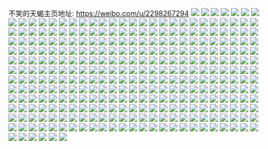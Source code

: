 不笑的天蝎主页地址: https://weibo.com/u/2298267294 
![](https://wx4.sinaimg.cn/mw2000/88fcc69egy1h96neq2ezpj237k2eo4qr.jpg) 
![](https://wx4.sinaimg.cn/mw2000/88fcc69egy1h96nem4iquj22tc240kjm.jpg) 
![](https://wx4.sinaimg.cn/mw2000/88fcc69egy1h96neu3aa5j237k2eoe83.jpg) 
![](https://wx4.sinaimg.cn/mw2000/88fcc69egy1h96newy3jzj226o2wwu0x.jpg) 
![](https://wx4.sinaimg.cn/mw2000/88fcc69egy1h96ngi97t8j21400u0tem.jpg) 
![](https://wx4.sinaimg.cn/mw2000/88fcc69egy1h96nf3w5dqj22ag1j0e81.jpg) 
![](https://wx4.sinaimg.cn/mw2000/88fcc69egy1h96nf6kd9uj22761gt7wh.jpg) 
![](https://wx4.sinaimg.cn/mw2000/88fcc69egy1h96nfdmj7ij22bb1avqv5.jpg) 
![](https://wx4.sinaimg.cn/mw2000/88fcc69egy1h96nf9q21xj22851hg4qp.jpg) 
![](https://wx4.sinaimg.cn/mw2000/88fcc69ely1h3q0r6sqttj24682u8x6u.jpg) 
![](https://wx4.sinaimg.cn/mw2000/88fcc69ely1gy240eumrij21ii29se81.jpg) 
![](https://wx4.sinaimg.cn/mw2000/88fcc69egy1gwcwm0h8w8j20u00u0ju4.jpg) 
![](https://wx4.sinaimg.cn/mw2000/88fcc69egy1gs3xs16sb1j22402tcnpf.jpg) 
![](https://wx4.sinaimg.cn/mw2000/002vxijkgy1gs3xslisj5j63402hznpf02.jpg) 
![](https://wx4.sinaimg.cn/mw2000/88fcc69egy1gs3xs3f4j2j22tc2401kz.jpg) 
![](https://wx4.sinaimg.cn/mw2000/88fcc69egy1gs3xsj0p5gj22402tcqv8.jpg) 
![](https://wx4.sinaimg.cn/mw2000/88fcc69egy1gs3xs6i404j22tc240npi.jpg) 
![](https://wx4.sinaimg.cn/mw2000/88fcc69egy1gs3xuhalxjj22402tce86.jpg) 
![](https://wx4.sinaimg.cn/mw2000/88fcc69egy1gs3xsa0b42j22402tc1l4.jpg) 
![](https://wx4.sinaimg.cn/mw2000/88fcc69egy1gs3xsofvm3j223y2x3u10.jpg) 
![](https://wx4.sinaimg.cn/mw2000/88fcc69egy1gs3xscuuepj22tc2404qq.jpg) 
![](https://wx4.sinaimg.cn/mw2000/88fcc69egy1gq6ryz3h6ij21b212oe37.jpg) 
![](https://wx4.sinaimg.cn/mw2000/88fcc69egy1gk8svzktdij21f02iox6p.jpg) 
![](https://wx4.sinaimg.cn/mw2000/88fcc69egy1gk8svvk0lqj21f02io1ky.jpg) 
![](https://wx4.sinaimg.cn/mw2000/88fcc69egy1gk8sw41i07j21f02iox6p.jpg) 
![](https://wx4.sinaimg.cn/mw2000/88fcc69egy1gk8swe3djwj21f02iob2a.jpg) 
![](https://wx4.sinaimg.cn/mw2000/88fcc69egy1gk8swp2abbj21w02ioqv5.jpg) 
![](https://wx4.sinaimg.cn/mw2000/88fcc69egy1gk8swh9f71j21f02iohdt.jpg) 
![](https://wx4.sinaimg.cn/mw2000/88fcc69egy1gk8sw9l94xj21f02io7wi.jpg) 
![](https://wx4.sinaimg.cn/mw2000/88fcc69egy1gk8swkxausj21f02iohdt.jpg) 
![](https://wx4.sinaimg.cn/mw2000/88fcc69egy1gk8swtk6ulj21f02iox6p.jpg) 
![](https://wx4.sinaimg.cn/mw2000/88fcc69egy1gk0ldqnue0j21w02iokjn.jpg) 
![](https://wx4.sinaimg.cn/mw2000/88fcc69egy1gk0ldtpp6yj23342bcb2a.jpg) 
![](https://wx4.sinaimg.cn/mw2000/88fcc69egy1gk0ldwjqslj22801o0e82.jpg) 
![](https://wx4.sinaimg.cn/mw2000/88fcc69egy1gk0ldxhhpaj20zk1bf1ax.jpg) 
![](https://wx4.sinaimg.cn/mw2000/88fcc69egy1gk0le4kgvmj22tc240e83.jpg) 
![](https://wx4.sinaimg.cn/mw2000/88fcc69egy1gk0le0q1xfj22bc334qv6.jpg) 
![](https://wx4.sinaimg.cn/mw2000/88fcc69egy1gi7w2rxsn1j22tc2407wj.jpg) 
![](https://wx4.sinaimg.cn/mw2000/88fcc69egy1gi7w32cb7oj22tc240hdu.jpg) 
![](https://wx4.sinaimg.cn/mw2000/88fcc69egy1gi7w2yo7kdj22tc2407wi.jpg) 
![](https://wx4.sinaimg.cn/mw2000/88fcc69egy1gi7w2vlkikj22402tcnpe.jpg) 
![](https://wx4.sinaimg.cn/mw2000/88fcc69egy1gi7w367wvzj22io1f0u0y.jpg) 
![](https://wx4.sinaimg.cn/mw2000/88fcc69egy1gi7w39ucl3j22tc240npd.jpg) 
![](https://wx4.sinaimg.cn/mw2000/88fcc69egy1gi7w97qfobj22402tcb2a.jpg) 
![](https://wx4.sinaimg.cn/mw2000/88fcc69egy1gi7w3etvvuj22tc240e82.jpg) 
![](https://wx4.sinaimg.cn/mw2000/88fcc69egy1gi7w9ans44j22g41t6qv5.jpg) 
![](https://wx4.sinaimg.cn/mw2000/88fcc69egy1ggrpvo5lrkj21j42aokd1.jpg) 
![](https://wx4.sinaimg.cn/mw2000/88fcc69egy1ggrpvls5frj21hc1z47wi.jpg) 
![](https://wx4.sinaimg.cn/mw2000/88fcc69egy1ggrpvswq82j21j42aob29.jpg) 
![](https://wx4.sinaimg.cn/mw2000/88fcc69egy1ggrpw1cuaqj22ao1j4hdt.jpg) 
![](https://wx4.sinaimg.cn/mw2000/88fcc69egy1ggrpveotfkj21hc1z47wi.jpg) 
![](https://wx4.sinaimg.cn/mw2000/88fcc69egy1ggrpw4mrpmj21j42aokjl.jpg) 
![](https://wx4.sinaimg.cn/mw2000/88fcc69egy1ggrpwnrts8j21j42ao1ky.jpg) 
![](https://wx4.sinaimg.cn/mw2000/88fcc69egy1ggrpwxd6naj211a1ku7wh.jpg) 
![](https://wx4.sinaimg.cn/mw2000/88fcc69egy1ggrpwta3iij21j41wwnpd.jpg) 
![](https://wx4.sinaimg.cn/mw2000/88fcc69egy1gg6xmq2hzrj21d42301ky.jpg) 
![](https://wx4.sinaimg.cn/mw2000/88fcc69egy1gg6xmovbr5j23y82you0z.jpg) 
![](https://wx4.sinaimg.cn/mw2000/88fcc69egy1gg6xmr3b58j21cn230x6p.jpg) 
![](https://wx4.sinaimg.cn/mw2000/88fcc69egy1gg6xms2olfj21kw11ykjl.jpg) 
![](https://wx4.sinaimg.cn/mw2000/88fcc69egy1gg6xmtw22tj21kw11ykjl.jpg) 
![](https://wx4.sinaimg.cn/mw2000/88fcc69egy1gg6xmsveb0j21kw11yb29.jpg) 
![](https://wx4.sinaimg.cn/mw2000/88fcc69egy1gg6xmvrq1jj22301e0qv6.jpg) 
![](https://wx4.sinaimg.cn/mw2000/88fcc69egy1gg6xmyowszj21hc1ut4qq.jpg) 
![](https://wx4.sinaimg.cn/mw2000/88fcc69egy1gg6xmxfh5aj22301k9hdv.jpg) 
![](https://wx4.sinaimg.cn/mw2000/88fcc69egy1gg6xo7pptnj23342bckjm.jpg) 
![](https://wx4.sinaimg.cn/mw2000/88fcc69egy1gg6xo8tkf9j21hc1z4x6p.jpg) 
![](https://wx4.sinaimg.cn/mw2000/88fcc69egy1gg6xoa018zj21hc1z4b2a.jpg) 
![](https://wx4.sinaimg.cn/mw2000/88fcc69egy1gg6xobk8ygj22301e04qq.jpg) 
![](https://wx4.sinaimg.cn/mw2000/88fcc69egy1gg6xocpd78j21w01dzu0x.jpg) 
![](https://wx4.sinaimg.cn/mw2000/88fcc69egy1gg6xoe2hm0j22tc2404qr.jpg) 
![](https://wx4.sinaimg.cn/mw2000/88fcc69egy1gg6xofs3usj22301e0x6q.jpg) 
![](https://wx4.sinaimg.cn/mw2000/88fcc69egy1gg53gp3pxjj21901o0kjl.jpg) 
![](https://wx4.sinaimg.cn/mw2000/88fcc69egy1gg53gprmdxj21901kdhdt.jpg) 
![](https://wx4.sinaimg.cn/mw2000/88fcc69egy1gg53gq78s0j20u0140gzy.jpg) 
![](https://wx4.sinaimg.cn/mw2000/88fcc69egy1gg53grjt5rj21901o0kjl.jpg) 
![](https://wx4.sinaimg.cn/mw2000/88fcc69egy1gfauzat62cj20u0140juz.jpg) 
![](https://wx4.sinaimg.cn/mw2000/88fcc69egy1gfauzbdml8j20u0140tcn.jpg) 
![](https://wx4.sinaimg.cn/mw2000/88fcc69egy1gfauzbusj0j20u0140jv2.jpg) 
![](https://wx4.sinaimg.cn/mw2000/88fcc69egy1gfauzcqeplj21400u0afh.jpg) 
![](https://wx4.sinaimg.cn/mw2000/88fcc69egy1gfauzegjptj22402tckjm.jpg) 
![](https://wx4.sinaimg.cn/mw2000/88fcc69egy1gfauzg3cpej22402tcb2a.jpg) 
![](https://wx4.sinaimg.cn/mw2000/88fcc69ely1g8zzvo3caej21400u047s.jpg) 
![](https://wx4.sinaimg.cn/mw2000/88fcc69ely1g8zzvqppwdj20u0140k23.jpg) 
![](https://wx4.sinaimg.cn/mw2000/88fcc69ely1g8zzvsfkm1j20u0140q9f.jpg) 
![](https://wx4.sinaimg.cn/mw2000/88fcc69ely1g8zzvxndacj22402tc1ky.jpg) 
![](https://wx4.sinaimg.cn/mw2000/88fcc69ely1g8zzvulwokj20u01hcqe4.jpg) 
![](https://wx4.sinaimg.cn/mw2000/88fcc69ely1g8zzvyzv8yj21400u0n8r.jpg) 
![](https://wx4.sinaimg.cn/mw2000/88fcc69ely1g8zzvzwd5hj21400u07fk.jpg) 
![](https://wx4.sinaimg.cn/mw2000/88fcc69ely1g8zzx6382tj21400u0wjq.jpg) 
![](https://wx4.sinaimg.cn/mw2000/88fcc69ely1g8zzxw48v8j20u0140tfh.jpg) 
![](https://wx4.sinaimg.cn/mw2000/88fcc69egy1g8pfxe7mncj22402tcx6q.jpg) 
![](https://wx4.sinaimg.cn/mw2000/88fcc69egy1g8pfxh54vbj22402tckjm.jpg) 
![](https://wx4.sinaimg.cn/mw2000/88fcc69egy1g8pfxm6lxej22tc240npf.jpg) 
![](https://wx4.sinaimg.cn/mw2000/88fcc69egy1g8pfxoy7owj22tc240b2a.jpg) 
![](https://wx4.sinaimg.cn/mw2000/88fcc69egy1g8pfxs0816j22tc240u0y.jpg) 
![](https://wx4.sinaimg.cn/mw2000/88fcc69egy1g8pfxubc1dj22tc240u0x.jpg) 
![](https://wx4.sinaimg.cn/mw2000/88fcc69egy1g8pfxwpca5j22tc2401ky.jpg) 
![](https://wx4.sinaimg.cn/mw2000/88fcc69egy1g8pfy8dsxhj22402tcqv6.jpg) 
![](https://wx4.sinaimg.cn/mw2000/88fcc69egy1g8pfzknsckj22tc240u0x.jpg) 
![](https://wx4.sinaimg.cn/mw2000/88fcc69ely1g8dwnrkmszj22402tcx6q.jpg) 
![](https://wx4.sinaimg.cn/mw2000/88fcc69ely1g8dwnmbv8nj22402tc7wk.jpg) 
![](https://wx4.sinaimg.cn/mw2000/88fcc69ely1g8dwo5phn9j23y82yoqva.jpg) 
![](https://wx4.sinaimg.cn/mw2000/88fcc69ely1g8dwof52m3j22402tc1l1.jpg) 
![](https://wx4.sinaimg.cn/mw2000/88fcc69ely1g8dwnfisb1j21400u0q7z.jpg) 
![](https://wx4.sinaimg.cn/mw2000/88fcc69ely1g8dwp189klj23y82you17.jpg) 
![](https://wx4.sinaimg.cn/mw2000/88fcc69ely1g8dwpkgkbuj22tc240x6u.jpg) 
![](https://wx4.sinaimg.cn/mw2000/88fcc69ely1g8dwpyuxpnj23y82yo7wk.jpg) 
![](https://wx4.sinaimg.cn/mw2000/88fcc69ely1g8dwq95qr4j22tc240qv6.jpg) 
![](https://wx4.sinaimg.cn/mw2000/88fcc69ely1g8aivgq0jvj22tc2401ky.jpg) 
![](https://wx4.sinaimg.cn/mw2000/88fcc69ely1g8aivlu9ibj22tc240hdv.jpg) 
![](https://wx4.sinaimg.cn/mw2000/88fcc69ely1g8aivrqngyj22tc240b2d.jpg) 
![](https://wx4.sinaimg.cn/mw2000/88fcc69ely1g8aivxhbq5j22tc240npd.jpg) 
![](https://wx4.sinaimg.cn/mw2000/88fcc69ely1g8aiwkxaudj251c3s0hdy.jpg) 
![](https://wx4.sinaimg.cn/mw2000/88fcc69ely1g8aiw6qf5ej23y82yox6r.jpg) 
![](https://wx4.sinaimg.cn/mw2000/88fcc69ely1g8aiwqab87j22402tcx6r.jpg) 
![](https://wx4.sinaimg.cn/mw2000/88fcc69ely1g8aiwtqgodj22tc240b2a.jpg) 
![](https://wx4.sinaimg.cn/mw2000/88fcc69ely1g8aiwy3b0hj22tc240b2b.jpg) 
![](https://wx4.sinaimg.cn/mw2000/88fcc69egy1g7wwcf9gupj20u0140tck.jpg) 
![](https://wx4.sinaimg.cn/mw2000/88fcc69egy1g7ww9u481pj20u01400vw.jpg) 
![](https://wx4.sinaimg.cn/mw2000/88fcc69egy1g7ww9um1h1j21400u076x.jpg) 
![](https://wx4.sinaimg.cn/mw2000/88fcc69egy1g7ww9v1jexj21400u0juy.jpg) 
![](https://wx4.sinaimg.cn/mw2000/88fcc69egy1g7n53hk4dqj22402tcnpe.jpg) 
![](https://wx4.sinaimg.cn/mw2000/88fcc69egy1g7n53j0e40j22tc240b2a.jpg) 
![](https://wx4.sinaimg.cn/mw2000/88fcc69egy1g7n53na8yxj22tc2407wi.jpg) 
![](https://wx4.sinaimg.cn/mw2000/88fcc69egy1g7n53m9giej22402tcqv5.jpg) 
![](https://wx4.sinaimg.cn/mw2000/88fcc69egy1g7n53kjj4cj20u0140gpi.jpg) 
![](https://wx4.sinaimg.cn/mw2000/88fcc69egy1g7n53lc8n8j22tc240x6p.jpg) 
![](https://wx4.sinaimg.cn/mw2000/88fcc69egy1g7n53jzdvlj22tc240hdt.jpg) 
![](https://wx4.sinaimg.cn/mw2000/88fcc69egy1g7n53ps2x0j22tc240npe.jpg) 
![](https://wx4.sinaimg.cn/mw2000/88fcc69egy1g7n53ohx1tj22tc240e82.jpg) 
![](https://wx4.sinaimg.cn/mw2000/88fcc69egy1g7bk4p2d8vj20u0140475.jpg) 
![](https://wx4.sinaimg.cn/mw2000/88fcc69egy1g6s5h5h4lfj22402tcnpe.jpg) 
![](https://wx4.sinaimg.cn/mw2000/88fcc69egy1g6s5hara5qj22402tc1ky.jpg) 
![](https://wx4.sinaimg.cn/mw2000/88fcc69egy1g6s5hdvkl7j22402tcb2a.jpg) 
![](https://wx4.sinaimg.cn/mw2000/88fcc69egy1g6s5hgpq5bj22402tcb2a.jpg) 
![](https://wx4.sinaimg.cn/mw2000/88fcc69egy1g6s5h84of7j22402tcx6p.jpg) 
![](https://wx4.sinaimg.cn/mw2000/88fcc69egy1g6s5hjcqr3j22402tc4qq.jpg) 
![](https://wx4.sinaimg.cn/mw2000/88fcc69egy1g6s5hmc0y8j22402tckjm.jpg) 
![](https://wx4.sinaimg.cn/mw2000/88fcc69egy1g6s5hqs44uj22402tcnpe.jpg) 
![](https://wx4.sinaimg.cn/mw2000/88fcc69egy1g6s5hoo3xij22tc240b2a.jpg) 
![](https://wx4.sinaimg.cn/mw2000/88fcc69egy1g5wz85y6bzj22tc240b2a.jpg) 
![](https://wx4.sinaimg.cn/mw2000/88fcc69egy1g5x2v4zeazj22402tce83.jpg) 
![](https://wx4.sinaimg.cn/mw2000/88fcc69egy1g5xh40og1uj22tc240hdu.jpg) 
![](https://wx4.sinaimg.cn/mw2000/88fcc69egy1g5xh42mh0wj22tc240e81.jpg) 
![](https://wx4.sinaimg.cn/mw2000/88fcc69egy1g5xh468erdj22402tcx6q.jpg) 
![](https://wx4.sinaimg.cn/mw2000/88fcc69egy1g5xh49gf5sj22tc240hdu.jpg) 
![](https://wx4.sinaimg.cn/mw2000/88fcc69egy1g5xh4cm1fyj22tc240b2a.jpg) 
![](https://wx4.sinaimg.cn/mw2000/88fcc69egy1g5xh4egkeej21kt2gdb29.jpg) 
![](https://wx4.sinaimg.cn/mw2000/88fcc69egy1g5xh4gs11zj22tc2407wi.jpg) 
![](https://wx4.sinaimg.cn/mw2000/88fcc69egy1g5xgg6u2omj20u0140wgt.jpg) 
![](https://wx4.sinaimg.cn/mw2000/88fcc69egy1g5xghperqzj21sg1cc4qr.jpg) 
![](https://wx4.sinaimg.cn/mw2000/88fcc69egy1g5uy0odsayj21400u0wlg.jpg) 
![](https://wx4.sinaimg.cn/mw2000/88fcc69egy1g5b8kujajzj20u0140gog.jpg) 
![](https://wx4.sinaimg.cn/mw2000/88fcc69egy1g57rlgdkzyj21400u00xc.jpg) 
![](https://wx4.sinaimg.cn/mw2000/88fcc69egy1g57rlhfsdoj21400u00wf.jpg) 
![](https://wx4.sinaimg.cn/mw2000/88fcc69egy1g57rli7saej21400u0q4t.jpg) 
![](https://wx4.sinaimg.cn/mw2000/88fcc69egy1g56e9wbbegj20u0140796.jpg) 
![](https://wx4.sinaimg.cn/mw2000/88fcc69egy1g56e9wzzdej20u0140wjw.jpg) 
![](https://wx4.sinaimg.cn/mw2000/88fcc69egy1g56e9ye69bj21400u0q9x.jpg) 
![](https://wx4.sinaimg.cn/mw2000/88fcc69egy1g56e9zkcevj21400u0tde.jpg) 
![](https://wx4.sinaimg.cn/mw2000/88fcc69egy1g56e9yx9qoj20u00u0ju2.jpg) 
![](https://wx4.sinaimg.cn/mw2000/88fcc69egy1g56ea086kcj20u0140td5.jpg) 
![](https://wx4.sinaimg.cn/mw2000/88fcc69egy1g56ea0w2ffj20u0140ae0.jpg) 
![](https://wx4.sinaimg.cn/mw2000/88fcc69egy1g56ea1lvrhj20u0140gqd.jpg) 
![](https://wx4.sinaimg.cn/mw2000/88fcc69egy1g56eac80uqj21400u0wgx.jpg) 
![](https://wx4.sinaimg.cn/mw2000/88fcc69egy1g4p8n0rrlqj20u0140qcn.jpg) 
![](https://wx4.sinaimg.cn/mw2000/88fcc69egy1g4p8n2f34xj20u014014k.jpg) 
![](https://wx4.sinaimg.cn/mw2000/88fcc69egy1g4p8n4hkacj21400u016r.jpg) 
![](https://wx4.sinaimg.cn/mw2000/88fcc69egy1g4p8n66snzj20u01407gz.jpg) 
![](https://wx4.sinaimg.cn/mw2000/88fcc69egy1g4p8n7gt53j20u0140k2d.jpg) 
![](https://wx4.sinaimg.cn/mw2000/88fcc69egy1g4p8n8lb55j21400u07g9.jpg) 
![](https://wx4.sinaimg.cn/mw2000/88fcc69egy1g4p8n9g821j21400u0qbe.jpg) 
![](https://wx4.sinaimg.cn/mw2000/88fcc69egy1g4p8napegnj21400u0tk6.jpg) 
![](https://wx4.sinaimg.cn/mw2000/88fcc69egy1g4p8nbj0koj20u0140ahi.jpg) 
![](https://wx4.sinaimg.cn/mw2000/88fcc69egy1g47n136po5j20u0140di1.jpg) 
![](https://wx4.sinaimg.cn/mw2000/88fcc69egy1g47n13w6yyj21400u0myp.jpg) 
![](https://wx4.sinaimg.cn/mw2000/88fcc69egy1g47n14jd0gj21400u0myu.jpg) 
![](https://wx4.sinaimg.cn/mw2000/88fcc69egy1g47n18m16kj21400u0gwh.jpg) 
![](https://wx4.sinaimg.cn/mw2000/88fcc69egy1g47n1a4o84j20u01407c8.jpg) 
![](https://wx4.sinaimg.cn/mw2000/88fcc69egy1g47n1b7vycj20ow1hc7eo.jpg) 
![](https://wx4.sinaimg.cn/mw2000/88fcc69egy1g47naz5k2wj20u00x4wgg.jpg) 
![](https://wx4.sinaimg.cn/mw2000/88fcc69egy1g47nb05xd0j21400u0k2m.jpg) 
![](https://wx4.sinaimg.cn/mw2000/88fcc69egy1g47nbdjc8xj20u0140wkd.jpg) 
![](https://wx4.sinaimg.cn/mw2000/88fcc69egy1g443e57mrdj20u01t04qp.jpg) 
![](https://wx4.sinaimg.cn/mw2000/88fcc69egy1g443eb3x1ij21901o04qq.jpg) 
![](https://wx4.sinaimg.cn/mw2000/88fcc69egy1g3u9mrpadqj22tc240u0x.jpg) 
![](https://wx4.sinaimg.cn/mw2000/88fcc69egy1g3u9msjc6qj21400u0k1a.jpg) 
![](https://wx4.sinaimg.cn/mw2000/88fcc69egy1g3u9n16or9j22tc240kjo.jpg) 
![](https://wx4.sinaimg.cn/mw2000/88fcc69egy1g3u9n8l1enj22402tc7wj.jpg) 
![](https://wx4.sinaimg.cn/mw2000/88fcc69egy1g3u9nbamdej216o1kwe81.jpg) 
![](https://wx4.sinaimg.cn/mw2000/88fcc69egy1g3u9ngd7z9j22tc2401kz.jpg) 
![](https://wx4.sinaimg.cn/mw2000/88fcc69egy1g3u9nl14w8j22tc240hdu.jpg) 
![](https://wx4.sinaimg.cn/mw2000/88fcc69egy1g3u9npnlwfj22402tcb2a.jpg) 
![](https://wx4.sinaimg.cn/mw2000/88fcc69egy1g3u9nt7u6nj21w02iokjl.jpg) 
![](https://wx4.sinaimg.cn/mw2000/88fcc69egy1g3t1fmbgboj22402tchdu.jpg) 
![](https://wx4.sinaimg.cn/mw2000/88fcc69egy1g3t1fu4981j22io1w0e84.jpg) 
![](https://wx4.sinaimg.cn/mw2000/88fcc69egy1g3t1fy4eooj22tc240e84.jpg) 
![](https://wx4.sinaimg.cn/mw2000/88fcc69egy1g3t1fzfwamj21kw16o7wh.jpg) 
![](https://wx4.sinaimg.cn/mw2000/88fcc69egy1g3t1g4tp40j22402tcx6q.jpg) 
![](https://wx4.sinaimg.cn/mw2000/88fcc69egy1g3t1g6tzrsj21kw16onpd.jpg) 
![](https://wx4.sinaimg.cn/mw2000/88fcc69egy1g3t1g8uu54j20w01kwe82.jpg) 
![](https://wx4.sinaimg.cn/mw2000/88fcc69egy1g3t1gfj76bj22tc240npd.jpg) 
![](https://wx4.sinaimg.cn/mw2000/88fcc69egy1g3t1ggps1pj20w01kwb29.jpg) 
![](https://wx4.sinaimg.cn/mw2000/88fcc69egy1g2fx3gh17dj20v91vo1kx.jpg) 
![](https://wx4.sinaimg.cn/mw2000/88fcc69egy1g2fx3hq3zsj20v91vo1kx.jpg) 
![](https://wx4.sinaimg.cn/mw2000/88fcc69egy1g2fx3f5sdkj20u0140tgw.jpg) 
![](https://wx4.sinaimg.cn/mw2000/88fcc69ely1g2fh9qxr34j20u0140npd.jpg) 
![](https://wx4.sinaimg.cn/mw2000/88fcc69ely1g2fh9no2b0j22c0340npd.jpg) 
![](https://wx4.sinaimg.cn/mw2000/88fcc69ely1g2fhazbnjrj21o027uhdt.jpg) 
![](https://wx4.sinaimg.cn/mw2000/88fcc69ely1g2ab1ut845j22c03404qq.jpg) 
![](https://wx4.sinaimg.cn/mw2000/88fcc69ely1g2ab1pkaroj23402c0b2a.jpg) 
![](https://wx4.sinaimg.cn/mw2000/88fcc69ely1g2ab2sblzpj21sg2dskjp.jpg) 
![](https://wx4.sinaimg.cn/mw2000/88fcc69ely1g2ab2j81gyj23402c07wk.jpg) 
![](https://wx4.sinaimg.cn/mw2000/88fcc69ely1g2ab2ysddkj22c0340kjn.jpg) 
![](https://wx4.sinaimg.cn/mw2000/88fcc69ely1g2ab35a95fj23402c0e86.jpg) 
![](https://wx4.sinaimg.cn/mw2000/88fcc69ely1g2ab3bjlxtj22c03404qu.jpg) 
![](https://wx4.sinaimg.cn/mw2000/88fcc69ely1g2ab3ebkhpj22c0340u0x.jpg) 
![](https://wx4.sinaimg.cn/mw2000/88fcc69ely1g2ab3lu6h0j23402c01l5.jpg) 
![](https://wx4.sinaimg.cn/mw2000/88fcc69ely1g1stej3ms1j23402c0npf.jpg) 
![](https://wx4.sinaimg.cn/mw2000/88fcc69ely1g1stgygsyqj23402c04qw.jpg) 
![](https://wx4.sinaimg.cn/mw2000/88fcc69ely1g1sthdeqmpj233k26f1l0.jpg) 
![](https://wx4.sinaimg.cn/mw2000/88fcc69ely1g1ste1sxahj22c0340x6t.jpg) 
![](https://wx4.sinaimg.cn/mw2000/88fcc69ely1g1stift168j21sg2dsqvb.jpg) 
![](https://wx4.sinaimg.cn/mw2000/88fcc69ely1g1stje4pzxj23402c01l3.jpg) 
![](https://wx4.sinaimg.cn/mw2000/88fcc69ely1g1stk66avaj21sg2dskjr.jpg) 
![](https://wx4.sinaimg.cn/mw2000/88fcc69ely1g1stkqdqfnj23402c0e83.jpg) 
![](https://wx4.sinaimg.cn/mw2000/88fcc69ely1g1stlmi5r4j21sg2dsx6v.jpg) 
![](https://wx4.sinaimg.cn/mw2000/88fcc69egy1g1m2ifz7itj22ds1sgnpm.jpg) 
![](https://wx4.sinaimg.cn/mw2000/88fcc69egy1g1m2dpcgraj22ds1sgnpk.jpg) 
![](https://wx4.sinaimg.cn/mw2000/88fcc69egy1g1m2acg7f1j21sg2dsqv9.jpg) 
![](https://wx4.sinaimg.cn/mw2000/88fcc69egy1g1m2eavkdpj21sg2ds7wn.jpg) 
![](https://wx4.sinaimg.cn/mw2000/88fcc69egy1g1m2fj7wt2j21sg2dsu13.jpg) 
![](https://wx4.sinaimg.cn/mw2000/88fcc69egy1g1m2g9shtbj21sg2dsx6v.jpg) 
![](https://wx4.sinaimg.cn/mw2000/88fcc69egy1fxpc0vhrnqj22c0340kjm.jpg) 
![](https://wx4.sinaimg.cn/mw2000/88fcc69egy1fxpc0wh0m5j20u01hcgvp.jpg) 
![](https://wx4.sinaimg.cn/mw2000/88fcc69egy1fxiewwii9mj22c0340e84.jpg) 
![](https://wx4.sinaimg.cn/mw2000/88fcc69egy1fxiex1uwz0j22c0340x6q.jpg) 
![](https://wx4.sinaimg.cn/mw2000/88fcc69egy1fxiex8xk5qj23402c0b2a.jpg) 
![](https://wx4.sinaimg.cn/mw2000/88fcc69egy1fxiex9ptpnj20u01400vf.jpg) 
![](https://wx4.sinaimg.cn/mw2000/88fcc69egy1fxiexa4ojuj20u013y77f.jpg) 
![](https://wx4.sinaimg.cn/mw2000/88fcc69egy1fxiexajg4cj20u013yn08.jpg) 
![](https://wx4.sinaimg.cn/mw2000/88fcc69egy1fxiexaznljj20u0140gp6.jpg) 
![](https://wx4.sinaimg.cn/mw2000/88fcc69egy1fxiexc08yxj20u0140dur.jpg) 
![](https://wx4.sinaimg.cn/mw2000/88fcc69egy1fxiexf1yhyj23402c0qv5.jpg) 
![](https://wx4.sinaimg.cn/mw2000/88fcc69ely1fx46q48koij23402c0npe.jpg) 
![](https://wx4.sinaimg.cn/mw2000/88fcc69ely1fx46qasc5pj23402c0npf.jpg) 
![](https://wx4.sinaimg.cn/mw2000/88fcc69ely1fx46r1wg6lj23402c0kjo.jpg) 
![](https://wx4.sinaimg.cn/mw2000/88fcc69ely1fx46rz1uxtj21sc2ds4qw.jpg) 
![](https://wx4.sinaimg.cn/mw2000/88fcc69ely1fx46s1qo8oj20qo0zkdr5.jpg) 
![](https://wx4.sinaimg.cn/mw2000/88fcc69ely1fx46s7bjyjj22c0340qv6.jpg) 
![](https://wx4.sinaimg.cn/mw2000/88fcc69ely1fx46q0btrjj20zk0qo4hp.jpg) 
![](https://wx4.sinaimg.cn/mw2000/88fcc69ely1fx46s8ke22j20qo0zkqi8.jpg) 
![](https://wx4.sinaimg.cn/mw2000/88fcc69ely1fx46sasp8sj22c03401ky.jpg) 
![](https://wx4.sinaimg.cn/mw2000/88fcc69egy1fwwj92hv42j23402c0e83.jpg) 
![](https://wx4.sinaimg.cn/mw2000/88fcc69egy1fwwj958kxuj23402c0u0y.jpg) 
![](https://wx4.sinaimg.cn/mw2000/88fcc69egy1fwwj97ye75j23402c0b2b.jpg) 
![](https://wx4.sinaimg.cn/mw2000/88fcc69egy1fwwj8yy7hej22c03401ky.jpg) 
![](https://wx4.sinaimg.cn/mw2000/88fcc69egy1fwwj9ah7r9j22c0340x6q.jpg) 
![](https://wx4.sinaimg.cn/mw2000/88fcc69egy1fwwj9dc00rj22c03401kz.jpg) 
![](https://wx4.sinaimg.cn/mw2000/88fcc69egy1fwwj9ftjsrj23402c01kz.jpg) 
![](https://wx4.sinaimg.cn/mw2000/88fcc69egy1fwwj9jkfxlj23402c0u10.jpg) 
![](https://wx4.sinaimg.cn/mw2000/88fcc69egy1fwwj9o8cocj22c03407wm.jpg) 
![](https://wx4.sinaimg.cn/mw2000/88fcc69egy1fwsl4nj8cpj23402c04qs.jpg) 
![](https://wx4.sinaimg.cn/mw2000/88fcc69egy1fwsl4sffmfj22c0340x6s.jpg) 
![](https://wx4.sinaimg.cn/mw2000/88fcc69egy1fwsl4vwpukj23402c01kz.jpg) 
![](https://wx4.sinaimg.cn/mw2000/88fcc69egy1fwsl4z702aj23402c0x6q.jpg) 
![](https://wx4.sinaimg.cn/mw2000/88fcc69egy1fwsl5roztoj21sg2ds1l4.jpg) 
![](https://wx4.sinaimg.cn/mw2000/88fcc69egy1fwsl5vlfxmj23402c0e84.jpg) 
![](https://wx4.sinaimg.cn/mw2000/88fcc69egy1fwsl5z3lfjj22c0340kjo.jpg) 
![](https://wx4.sinaimg.cn/mw2000/88fcc69egy1fwsl62dx53j23402c0e83.jpg) 
![](https://wx4.sinaimg.cn/mw2000/88fcc69egy1fwsl65skawj22c03407wk.jpg) 
![](https://wx4.sinaimg.cn/mw2000/88fcc69egy1fwnyil0a3dj20va15ohdt.jpg) 
![](https://wx4.sinaimg.cn/mw2000/88fcc69egy1fwnyinh7zij20v80ng1kx.jpg) 
![](https://wx4.sinaimg.cn/mw2000/88fcc69egy1fwnyihpcg5j20v80ng4qp.jpg) 
![](https://wx4.sinaimg.cn/mw2000/88fcc69egy1fwnyiqao97j20v80ng4qp.jpg) 
![](https://wx4.sinaimg.cn/mw2000/88fcc69egy1fwnyiu62lqj20va15okjl.jpg) 
![](https://wx4.sinaimg.cn/mw2000/88fcc69egy1fwnyms4f6lj23402c0x6t.jpg) 
![](https://wx4.sinaimg.cn/mw2000/88fcc69ely1fu165kp7gmj22c0340x6p.jpg) 
![](https://wx4.sinaimg.cn/mw2000/88fcc69ely1fu166s3nmoj22c0340kjo.jpg) 
![](https://wx4.sinaimg.cn/mw2000/88fcc69ely1fu166f5ogxj20qo0zk490.jpg) 
![](https://wx4.sinaimg.cn/mw2000/88fcc69ely1fu16eb2qehj22c0340b2a.jpg) 
![](https://wx4.sinaimg.cn/mw2000/88fcc69ely1fu16f0ccnlj22c0340npf.jpg) 
![](https://wx4.sinaimg.cn/mw2000/88fcc69ely1fu16g58r9lj23402c0b2d.jpg) 
![](https://wx4.sinaimg.cn/mw2000/88fcc69ely1fu16gzy5foj22c0340u11.jpg) 
![](https://wx4.sinaimg.cn/mw2000/88fcc69ely1fu16hq5u51j22c0340u11.jpg) 
![](https://wx4.sinaimg.cn/mw2000/88fcc69ely1fu16i7r4q4j22c03401kz.jpg) 
![](https://wx4.sinaimg.cn/mw2000/88fcc69ely1ftz6nqpmpjj23402c0x6s.jpg) 
![](https://wx4.sinaimg.cn/mw2000/88fcc69egy1ftz6ox6x2sj23402c0x6r.jpg) 
![](https://wx4.sinaimg.cn/mw2000/88fcc69ely1ftz6pyo9uuj22c03407wj.jpg) 
![](https://wx4.sinaimg.cn/mw2000/88fcc69egy1ftz7cexje1j22c0340x6p.jpg) 
![](https://wx4.sinaimg.cn/mw2000/88fcc69egy1ftz7cgghiyj20v815ou0x.jpg) 
![](https://wx4.sinaimg.cn/mw2000/88fcc69ely1ftz7cmkbxrj23402c0b2b.jpg) 
![](https://wx4.sinaimg.cn/mw2000/88fcc69ely1ftz7cz874gj22c03404qr.jpg) 
![](https://wx4.sinaimg.cn/mw2000/88fcc69ely1ftz7d9vrquj23402c0b2d.jpg) 
![](https://wx4.sinaimg.cn/mw2000/88fcc69ely1ftz7dkdyyqj23402c0x6q.jpg) 
![](https://wx4.sinaimg.cn/mw2000/88fcc69egy1ftbkiylxhbj20u0140jy8.jpg) 
![](https://wx4.sinaimg.cn/mw2000/88fcc69egy1ftbkixdphbj21fu29x4qp.jpg) 
![](https://wx4.sinaimg.cn/mw2000/88fcc69egy1ftbkj06nzrj20u01hc1aa.jpg) 
![](https://wx4.sinaimg.cn/mw2000/88fcc69egy1ftbkj1651ij20u013y0y2.jpg) 
![](https://wx4.sinaimg.cn/mw2000/88fcc69egy1ftbkj2ngqhj23402c0e42.jpg) 
![](https://wx4.sinaimg.cn/mw2000/88fcc69egy1ftbkkg91asj22c0340kjo.jpg) 
![](https://wx4.sinaimg.cn/mw2000/88fcc69egy1ftbkkov53oj21sg2dsb2e.jpg) 
![](https://wx4.sinaimg.cn/mw2000/88fcc69egy1ftbkkt4h1xj22c03401kz.jpg) 
![](https://wx4.sinaimg.cn/mw2000/88fcc69egy1ftbklgsvphj22c0340b2b.jpg) 
![](https://wx4.sinaimg.cn/mw2000/88fcc69ely1fpwi52u318j23402c01ky.jpg) 
![](https://wx4.sinaimg.cn/mw2000/88fcc69ely1fpwi7bjkscj20v80nghda.jpg) 
![](https://wx4.sinaimg.cn/mw2000/88fcc69ely1fpwi7ck10gj20u0140qv5.jpg) 
![](https://wx4.sinaimg.cn/mw2000/88fcc69ely1fpwi58zrrsj22c0340kjo.jpg) 
![](https://wx4.sinaimg.cn/mw2000/88fcc69ely1fpwi5at70xj22c0340x6r.jpg) 
![](https://wx4.sinaimg.cn/mw2000/88fcc69ely1fpwi5cwb8bj23402c0b29.jpg) 
![](https://wx4.sinaimg.cn/mw2000/88fcc69ely1fpwi50x7wsj22c0340hdu.jpg) 
![](https://wx4.sinaimg.cn/mw2000/88fcc69ely1fpwi5f4phyj22c0340e81.jpg) 
![](https://wx4.sinaimg.cn/mw2000/88fcc69ely1fpwi7dwhoxj20v815ou0x.jpg) 
